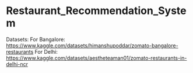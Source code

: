 # Restaurant_Recommendation_System
Datasets:
For Bangalore: https://www.kaggle.com/datasets/himanshupoddar/zomato-bangalore-restaurants
For Delhi: https://www.kaggle.com/datasets/aestheteaman01/zomato-restaurants-in-delhi-ncr
